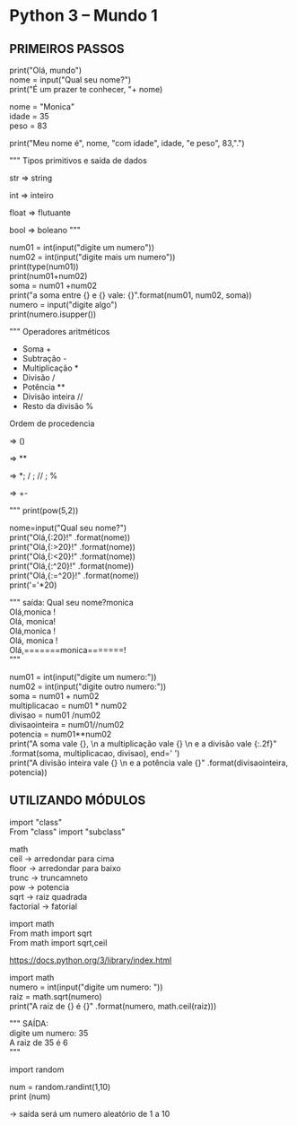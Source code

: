 # **Python 3 – Mundo 1**
## PRIMEIROS PASSOS
print("Olá, mundo") </br>
nome = input("Qual seu nome?") </br>
print("É um prazer te conhecer, "+ nome) </br>

nome = "Monica" </br>
idade = 35 </br>
peso = 83 </br>

print("Meu nome é", nome, "com idade", idade, "e peso", 83,".") </br>

"""
Tipos primitivos e saída de dados

str => string

int => inteiro

float => flutuante

bool => boleano
"""

num01 = int(input("digite um numero")) </br>
num02 = int(input("digite mais um numero")) </br>
print(type(num01))  </br>
print(num01+num02) </br>
soma = num01 +num02 </br>
print("a soma entre {} e {} vale: {}".format(num01, num02, soma)) </br>
numero = input("digite algo") </br>
print(numero.isupper()) </br>

"""
Operadores aritméticos

*   Soma +
*   Subtração -
*   Multiplicação *
*   Divisão /
*   Potência **
*   Divisão inteira //
*   Resto da divisão %

Ordem de procedencia

=> () 

=> **

=> *; / ; // ; % 
 
=> +-

"""
print(pow(5,2))

nome=input("Qual seu nome?") </br>
print("Olá,{:20}!" .format(nome)) </br>
print("Olá,{:>20}!" .format(nome)) </br>
print("Olá,{:<20}!" .format(nome)) </br>
print("Olá,{:^20}!" .format(nome)) </br>
print("Olá,{:=^20}!" .format(nome)) </br>
print('='*20) </br>

"""
saída:
Qual seu nome?monica </br>
Olá,monica              ! </br>
Olá,              monica! </br>
Olá,monica              ! </br>
Olá,       monica       ! </br>
Olá,=======monica=======! </br>
"""

num01 = int(input("digite um numero:")) </br>
num02 = int(input("digite outro numero:")) </br>
soma = num01 + num02 </br>
multiplicacao = num01 * num02 </br>
divisao = num01 /num02 </br>
divisaointeira = num01//num02 </br>
potencia = num01**num02 </br>
print("A soma vale {}, \n a multiplicação vale {} \n e a divisão vale
{:.2f}" .format(soma, multiplicacao, divisao), end=' ') </br>
print("A divisão inteira vale {} \n e a potência vale {}" .format(divisaointeira, potencia))

## UTILIZANDO MÓDULOS

import "class"</br>
From "class" import "subclass"</br>

math</br>
ceil -> arredondar para cima </br>
floor -> arredondar para baixo </br>
trunc -> truncamneto </br>
pow -> potencia </br>
sqrt -> raiz quadrada </br>
factorial -> fatorial </br>

import math  </br>
From math import sqrt </br>
From math import sqrt,ceil </br>

https://docs.python.org/3/library/index.html

import math </br>
numero = int(input("digite um numero: ")) </br>
raiz = math.sqrt(numero) </br>
print("A raiz de {} é {}" .format(numero, math.ceil(raiz))) </br>

"""
SAÍDA: </br>
digite um numero: 35 </br>
A raiz de 35 é 6 </br>
"""

import random </br>

num = random.randint(1,10) </br>
print (num) </br>

-> saída será um numero aleatório de 1 a 10